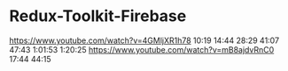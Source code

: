 # Redux-Toolkit-Firebase
https://www.youtube.com/watch?v=4GMljXR1h78
10:19
14:44
28:29
41:07
47:43
1:01:53
1:20:25
https://www.youtube.com/watch?v=mB8ajdvRnC0
17:44
44:15